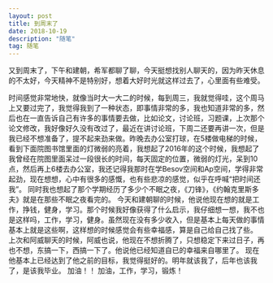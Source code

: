 ```yaml
---
layout: post
title: 到周末了
date: 2018-10-19
description: "随笔"
tag: 随笔 
---   
```

又到周末了，下午和建朝，希军都聊了聊，今天挺想找别人聊天的，因为昨天休息的不太好，今天精神不是特别好，想着大好时光就这样过去了，心里面有些难受。

时间感觉非常地快，就像当时大一大二的时候，每到周三，我就觉得哇，这个周马上又要过完了，我觉得我到了一种状态，即事情非常的多，我也知道非常的多，然后也在一直告诉自己有许多的事情要去做，比如论文，讨论班，习题课，上次那个论文修改，我好像好久没有改过了，最近在讲讨论班，下周二还要再讲一次，但是我已经不想准备了，提不起来劲来做。昨晚去办公室打球，在5楼做电梯的时候，看到下面院图书馆里面的灯微弱的亮着，我想起了2016年的这个时候，我想起了我曾经在院图里面呆过一段很长的时间，每天固定的位置，微弱的灯光，呆到10点，然后再上6楼去办公室，我还记得我那时在学Besov空间和Ap空间，学得非常起劲，现在想想，心中有很多的感慨，也有些悲凉的感觉，似乎在呼喊“把时间还我”。
同时我也想起了那个学期经历了多少个不眠之夜，《刀锋》，《约翰克里斯多夫》就是在那些不眠之夜看完的。
今天和建朝聊的时候，他说他现在想的就是工作，挣钱，健身，学习。那个时候我好像获得了什么启示，我仔细想一想，我不也是这样吗，工作，学习，健身。虽然现在没有多少收入，但是基本上每天做的事情基本上就是这些啊，这样想的时候感觉会有些幸福感，算是自己给自己找了些。
上次和阿威聊天的时候，阿威也说，他现在不想折腾了，只想稳定下来过日子，再也不想，东搞一下，西搞一下了。他说他已经知道自已的幸福来自哪里了。
现在他基本上已经达到了他之前的目标，我觉得挺好的。明年就该我了，后年也该我了，是该我毕业。
加油！！
加油，工作，学习，锻炼！
